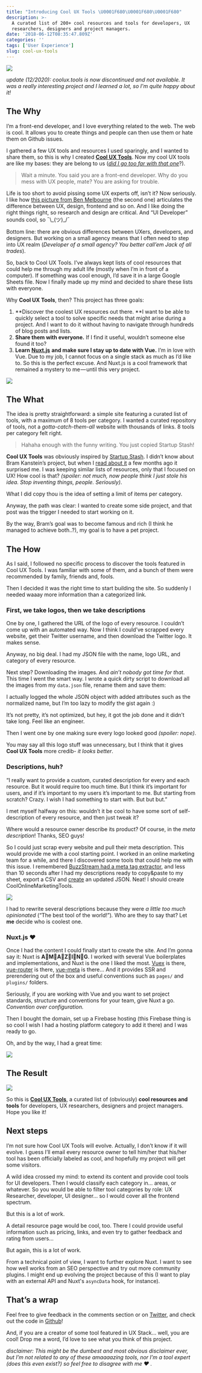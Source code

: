 ```yaml
---
title: "Introducing Cool UX Tools \U0001F680\U0001F680\U0001F680"
description: >-
  A curated list of 200+ cool resources and tools for developers, UX
  researchers, designers and project managers.
date: '2018-06-12T08:35:47.809Z'
categories: ''
tags: ['User Experience']
slug: cool-ux-tools
---
```


![](https://cdn-images-1.medium.com/max/1200/1*PyYW7nCxUVTX2fqkPaNPFw.png)

_update (12/2020): coolux.tools is now discontinued and not available. It was a really interesting project and I learned a lot, so I'm quite happy about it!_

## The Why

I’m a front-end developer, and I love everything related to the web. The web is cool. It allows you to create things and people can then use them or hate them on Github issues.

I gathered a few UX tools and resources I used sparingly, and I wanted to share them, so this is why I created [**Cool UX Tools**](https://coolux.tools/). Now my cool UX tools are like my bases: they are belong to us ([_did I go too far with that one_](http://knowyourmeme.com/memes/all-your-base-are-belong-to-us)?).

> Wait a minute. You said you are a front-end developer. Why do you mess with UX people, mate? You are asking for trouble.

Life is too short to avoid pissing some UX experts off, isn’t it? Now seriously. I like how [this picture from Ben Melbourne](https://asinthecity.com/2011/11/10/the-difference-between-a-ux-designer-and-ui-developer/ 'Differences between UX designer and UI developer') (the second one) articulates the difference between UX, design, frontend and so on. And I like doing the right things right, so research and design are critical. And “UI Developer” sounds cool, so ¯\\\_(ツ)\_/¯

Bottom line: there are obvious differences between UXers, developers, and designers. But working on a small agency means that I often need to step into UX realm (_Developer of a small agency? You better call’em Jack of all trades_).

So, back to Cool UX Tools. I’ve always kept lists of cool resources that could help me through my adult life (mostly when I’m in front of a computer). If something was cool enough, I’d save it in a large Google Sheets file. Now I finally made up my mind and decided to share these lists with everyone.

Why **Cool UX Tools**, then? This project has three goals:

1.  **Discover the coolest UX resources out there.
    **I want to be able to quickly select a tool to solve specific needs that might arise during a project. And I want to do it without having to navigate through hundreds of blog posts and lists.
2.  **Share them with everyone.**
    If I find it useful, wouldn’t someone else found it too?
3.  **Learn** [**Nuxt.js**](https://nuxtjs.org/) **and make sure I stay up to date with Vue.**
    I’m in love with Vue. Due to my job, I cannot focus on a single stack as much as I’d like to. So this is the perfect excuse. And Nuxt.js is a cool framework that remained a mystery to me — until this very project.

![](https://cdn-images-1.medium.com/max/1200/1*1HLnuyCJ3nWt1rnQUd6m5A.png)

## The What

The idea is pretty straightforward: a simple site featuring a curated list of tools, with a maximum of 8 tools per category. I wanted a curated repository of tools, not a _gotta-catch-them-all_ website with thousands of links. 8 tools per category felt right.

> Hahaha enough with the funny writing. You just copied Startup Stash!

**Cool UX Tools** was obviously inspired by [Startup Stash](http://startupstash.com/). I didn’t know about Bram Kanstein’s project, but when I [read about it](https://medium.com/startup-grind/how-i-launched-the-2-most-upvoted-product-of-all-time-on-product-hunt-f3772fb20ad8?ref=producthunt) a few months ago it surprised me. I was keeping similar lists of resources, only that I focused on UX! How cool is that? _(spoiler: not much, now people think I just stole his idea. Stop inventing things, people. Seriously)_.

What I did copy thou is the idea of setting a limit of items per category.

Anyway, the path was clear: I wanted to create some side project, and that post was the trigger I needed to start working on it.

By the way, Bram’s goal was to become famous and rich (I think he managed to achieve both..?), my goal is to have a pet project.

## The How

As I said, I followed no specific process to discover the tools featured in Cool UX Tools. I was familiar with some of them, and a bunch of them were recommended by family, friends and, fools.

Then I decided it was the right time to start building the site. So suddenly I needed waaay more information than a categorized link.

### First, we take logos, then we take descriptions

One by one, I gathered the URL of the logo of every resource. I couldn’t come up with an automated way. Now I think I could’ve scrapped every website, get their Twitter username, and then download the Twitter logo. It makes sense.

Anyway, no big deal. I had my JSON file with the name, logo URL, and category of every resource.

Next step? Downloading the images. And _ain’t nobody got time for that_. This time I went the smart way. I wrote a quick dirty script to download all the images from my `data.json` file, rename them and save them:

I actually logged the whole JSON object with added attributes such as the normalized name, but I’m too lazy to modify the gist again :)

It’s not pretty, it’s not optimized, but hey, it got the job done and it didn’t take long. Feel like an engineer.

Then I went one by one making sure every logo looked good _(spoiler: nope)_.

You may say all this logo stuff was unnecessary, but I think that it gives **Cool UX Tools** more credib- _it looks better_.

### Descriptions, huh?

“I really want to provide a custom, curated description for every and each resource. But it would require too much time. But I think it’s important for users, and if it’s important to my users it’s important to me. But starting from scratch? Crazy. I wish I had something to start with. But but but.”

I met myself halfway on this: wouldn’t it be cool to have some sort of self-description of every resource, and then just tweak it?

Where would a resource owner describe its product? Of course, in the _meta description_! Thanks, SEO guys!

So I could just scrap every website and pull their meta description. This would provide me with a cool starting point. I worked in an online marketing team for a while, and there I discovered some tools that could help me with this issue. I remembered [BuzzStream had a meta tag extractor](http://tools.buzzstream.com/meta-tag-extractor), and less than 10 seconds after I had my descriptions ready to copy&paste to my sheet, export a CSV and [create](https://www.csvjson.com/csv2json) an updated JSON. Neat! I should create CoolOnlineMarketingTools.

![](https://cdn-images-1.medium.com/max/1200/1*YbfpA-iRGWmTuVkyV3qL5A.png)

I had to rewrite several descriptions because they were _a little too much opinionated_ (“The best tool of the world!”)_._ Who are they to say that? Let **me** decide who is coolest one.

### Nuxt.js ❤

Once I had the content I could finally start to create the site. And I’m gonna say it: Nuxt is **A👏M👏A👏Z👏I👏N👏G**. I worked with several Vue boilerplates and implementations, and Nuxt is the one I liked the most. [Vuex](https://nuxtjs.org/guide/vuex-store/) is there, [vue-router](https://nuxtjs.org/guide/routing/) is there, [vue-meta](https://github.com/declandewet/vue-meta) is there… And it provides SSR and prerendering out of the box and useful conventions such as `pages/` and `plugins/` folders.

Seriously, if you are working with Vue and you want to set project standards, structure and conventions for your team, give Nuxt a go. _Convention over configuration._

Then I bought the domain, set up a Firebase hosting (this Firebase thing is so cool I wish I had a hosting platform category to add it there) and I was ready to go.

Oh, and by the way, I had a great time:

![](https://cdn-images-1.medium.com/max/800/1*pI_AHp40Dt2eUT7LF_3A8Q.png)

## The Result

![](https://cdn-images-1.medium.com/max/1200/1*PyYW7nCxUVTX2fqkPaNPFw.png)

So this is [**Cool UX Tools**](https://coolux.tools/), a curated list of (obviously) **cool resources and tools** for developers, UX researchers, designers and project managers. Hope you like it!

## Next steps

I’m not sure how Cool UX Tools will evolve. Actually, I don’t know if it will evolve. I guess I’ll email every resource owner to tell him/her that his/her tool has been officially labeled as cool, and hopefully my project will get some visitors.

A wild idea crossed my mind: to extend its content and provide cool tools for UI developers. Then I would classify each category in… areas, or whatever. So you would be able to filter tool categories by role: UX Researcher, developer, UI designer… so I would cover all the frontend spectrum.

But this is a lot of work.

A detail resource page would be cool, too. There I could provide useful information such as pricing, links, and even try to gather feedback and rating from users…

But again, this is a lot of work.

From a technical point of view, I want to further explore Nuxt. I want to see how well works from an SEO perspective and try out more community plugins. I might end up evolving the project because of this (I want to play with an external API and Nuxt's `asyncData` hook, for instance).

## That’s a wrap

Feel free to give feedback in the comments section or on [Twitter](https://twitter.com/afontq), and check out the code in [Github](https://github.com/afontcu/uxstack)!

And, if you are a creator of some tool featured in UX Stack… well, you are cool! Drop me a word, I’d love to see what you think of this project.

_disclaimer: This might be the dumbest and most obvious disclaimer ever, but I’m not related to any of these amaaaazing tools, nor I’m a tool expert (does this even exist?) so feel free to disagree with me ❤ ._
